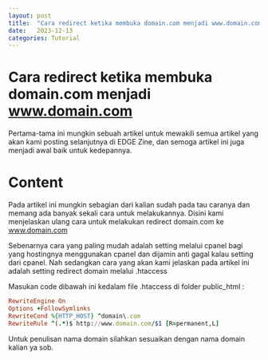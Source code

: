 ```yaml
---
layout: post
title:  "Cara redirect ketika membuka domain.com menjadi www.domain.com"
date:   2023-12-13
categories: Tutorial
---
```


# Cara redirect ketika membuka domain.com menjadi www.domain.com


Pertama-tama ini mungkin sebuah artikel untuk mewakili semua artikel
yang akan kami posting selanjutnya di EDGE Zine, dan semoga artikel ini
juga menjadi awal baik untuk kedepannya.

# Content


Pada artikel ini mungkin sebagian dari kalian sudah pada tau caranya
dan memang ada banyak sekali cara untuk melakukannya. Disini kami
menjelaskan ulang cara untuk melakukan redirect domain.com ke www.domain.com


Sebenarnya cara yang paling mudah adalah setting melalui cpanel bagi yang
hostingnya menggunakan cpanel dan dijamin anti gagal kalau setting dari cpanel.
Nah sedangkan cara yang akan kami jelaskan pada artikel ini adalah setting redirect
domain melalui .htaccess


Masukan code dibawah ini kedalam file .htaccess di folder public_html :

```ruby
RewriteEngine On
Options +FollowSymlinks
RewriteCond %{HTTP_HOST} ^domain\.com
RewriteRule ^(.*)$ http://www.domain.com/$1 [R=permanent,L]
```


Untuk penulisan nama domain silahkan sesuaikan dengan nama domain kalian ya sob.
